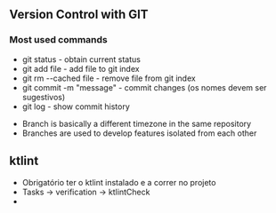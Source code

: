 ## Version Control with GIT

### Most used commands

* git status - obtain current status
* git add file - add file to git index
* git rm --cached file - remove file from git index
* git commit -m "message" - commit changes (os nomes devem ser sugestivos)
* git log - show commit history

- Branch is basically a different timezone in the same repository
- Branches are used to develop features isolated from each other

## ktlint

- Obrigatório ter o ktlint instalado e a correr no projeto
- Tasks -> verification -> ktlintCheck
- 